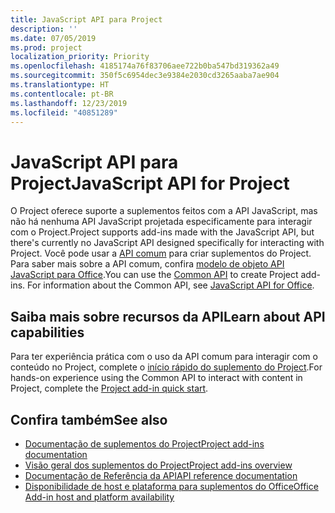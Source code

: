 ```yaml
---
title: JavaScript API para Project
description: ''
ms.date: 07/05/2019
ms.prod: project
localization_priority: Priority
ms.openlocfilehash: 4185174a76f83706aee722b0ba547bd319362a49
ms.sourcegitcommit: 350f5c6954dec3e9384e2030cd3265aaba7ae904
ms.translationtype: HT
ms.contentlocale: pt-BR
ms.lasthandoff: 12/23/2019
ms.locfileid: "40851289"
---
```

# <a name="javascript-api-for-project"></a><span data-ttu-id="7a86e-102">JavaScript API para Project</span><span class="sxs-lookup"><span data-stu-id="7a86e-102">JavaScript API for Project</span></span>

<span data-ttu-id="7a86e-103">O Project oferece suporte a suplementos feitos com a API JavaScript, mas não há nenhuma API JavaScript projetada especificamente para interagir com o Project.</span><span class="sxs-lookup"><span data-stu-id="7a86e-103">Project supports add-ins made with the JavaScript API, but there's currently no JavaScript API designed specifically for interacting with Project.</span></span> <span data-ttu-id="7a86e-104">Você pode usar a [API comum](/javascript/api/office) para criar suplementos do Project. Para saber mais sobre a API comum, confira [modelo de objeto API JavaScript para Office](../../develop/office-javascript-api-object-model.md).</span><span class="sxs-lookup"><span data-stu-id="7a86e-104">You can use the [Common API](/javascript/api/office) to create Project add-ins. For information about the Common API, see [JavaScript API for Office](../../develop/office-javascript-api-object-model.md).</span></span> 

## <a name="learn-about-api-capabilities"></a><span data-ttu-id="7a86e-105">Saiba mais sobre recursos da API</span><span class="sxs-lookup"><span data-stu-id="7a86e-105">Learn about API capabilities</span></span>

<span data-ttu-id="7a86e-106">Para ter experiência prática com o uso da API comum para interagir com o conteúdo no Project, complete o [início rápido do suplemento do Project](../../quickstarts/project-quickstart.md).</span><span class="sxs-lookup"><span data-stu-id="7a86e-106">For hands-on experience using the Common API to interact with content in Project, complete the [Project add-in quick start](../../quickstarts/project-quickstart.md).</span></span> 

## <a name="see-also"></a><span data-ttu-id="7a86e-107">Confira também</span><span class="sxs-lookup"><span data-stu-id="7a86e-107">See also</span></span>

- [<span data-ttu-id="7a86e-108">Documentação de suplementos do Project</span><span class="sxs-lookup"><span data-stu-id="7a86e-108">Project add-ins documentation</span></span>](../../project/index.md)
- [<span data-ttu-id="7a86e-109">Visão geral dos suplementos do Project</span><span class="sxs-lookup"><span data-stu-id="7a86e-109">Project add-ins overview</span></span>](../../project/project-add-ins.md)
- [<span data-ttu-id="7a86e-110">Documentação de Referência da API</span><span class="sxs-lookup"><span data-stu-id="7a86e-110">API reference documentation</span></span>](../javascript-api-for-office.md)
- [<span data-ttu-id="7a86e-111">Disponibilidade de host e plataforma para suplementos do Office</span><span class="sxs-lookup"><span data-stu-id="7a86e-111">Office Add-in host and platform availability</span></span>](../../overview/office-add-in-availability.md)